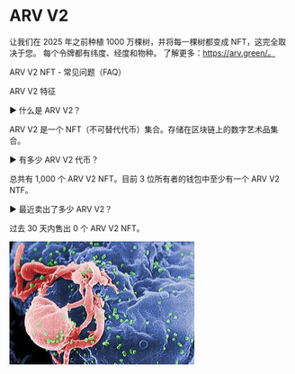 # ARV V2

让我们在 2025 年之前种植 1000 万棵树，并将每一棵树都变成 NFT，这完全取决于您。 每个令牌都有纬度、经度和物种。 了解更多：https://arv.green/。

ARV V2 NFT - 常见问题（FAQ）

ARV V2 特征

▶ 什么是 ARV V2？

ARV V2 是一个 NFT（不可替代代币）集合。存储在区块链上的数字艺术品集合。

▶ 有多少 ARV V2 代币？

总共有 1,000 个 ARV V2 NFT。目前 3 位所有者的钱包中至少有一个 ARV V2 NTF。

▶ 最近卖出了多少 ARV V2？

过去 30 天内售出 0 个 ARV V2 NFT。

![330px-HIV-budding-Color](330px-HIV-budding-Color.jpg)




